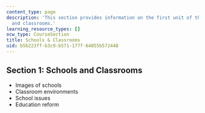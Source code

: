 ```yaml
---
content_type: page
description: 'This section provides information on the first unit of the course: schools
  and classrooms.'
learning_resource_types: []
ocw_type: CourseSection
title: Schools & Classrooms
uid: b5b223ff-b3c9-b571-177f-64855b572448
---
```


Section 1: Schools and Classrooms
---------------------------------

*   Images of schools
*   Classroom environments
*   School issues
*   Education reform